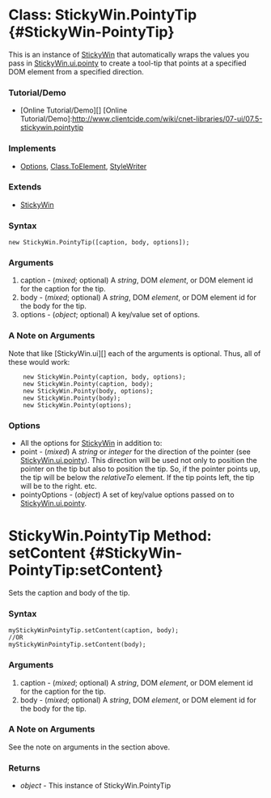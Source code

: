 Class: StickyWin.PointyTip {#StickyWin-PointyTip}
=================================================

This is an instance of [StickyWin][] that automatically wraps the values you pass in [StickyWin.ui.pointy][] to create a tool-tip that points at a specified DOM element from a specified direction.

### Tutorial/Demo

* [Online Tutorial/Demo][]
[Online Tutorial/Demo]:http://www.clientcide.com/wiki/cnet-libraries/07-ui/07.5-stickywin.pointytip

### Implements

* [Options][], [Class.ToElement][], [StyleWriter][]

### Extends

* [StickyWin][]

### Syntax

	new StickyWin.PointyTip([caption, body, options]);

### Arguments

1. caption - (*mixed*; optional) A *string*, DOM *element*, or DOM element id for the caption for the tip.
2. body - (*mixed*; optional) A *string*, DOM *element*, or DOM element id for the body for the tip.
3. options - (*object*; optional) A key/value set of options.

### A Note on Arguments

Note that like [StickyWin.ui][] each of the arguments is optional. Thus, all of these would work:

		new StickyWin.Pointy(caption, body, options);
		new StickyWin.Pointy(caption, body);
		new StickyWin.Pointy(body, options);
		new StickyWin.Pointy(body);
		new StickyWin.Pointy(options);

### Options

* All the options for [StickyWin][] in addition to:
* point - (*mixed*) A *string* or *integer* for the direction of the pointer (see [StickyWin.ui.pointy][]). This direction will be used not only to position the pointer on the tip but also to position the tip. So, if the pointer points up, the tip will be below the *relativeTo* element. If the tip points left, the tip will be to the right. etc.
* pointyOptions - (*object*) A set of key/value options passed on to [StickyWin.ui.pointy][].

StickyWin.PointyTip Method: setContent {#StickyWin-PointyTip:setContent}
========================================================================

Sets the caption and body of the tip.

### Syntax

	myStickyWinPointyTip.setContent(caption, body);
	//OR
	myStickyWinPointyTip.setContent(body);

### Arguments

1. caption - (*mixed*; optional) A *string*, DOM *element*, or DOM element id for the caption for the tip.
2. body - (*mixed*; optional) A *string*, DOM *element*, or DOM element id for the body for the tip.

### A Note on Arguments

See the note on arguments in the section above.

### Returns

* *object* - This instance of StickyWin.PointyTip

[StickyWin]: /docs/UI/StickyWin
[StickyWin.ui.pointy]: /docs/UI/StickyWin.ui.pointy
[Options]: http://www.mootools.net/docs/Class/Class.Extras
[Class.ToElement]: http://www.mootools.net/more/docs/Class.Extras/ToElement
[StyleWriter]: /docs/UI/StyleWriter